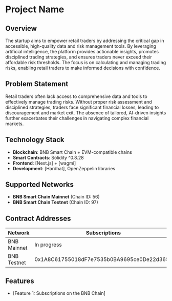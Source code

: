 # Project Name

## Overview

The startup aims to empower retail traders by addressing the critical gap in accessible, high-quality data and risk management tools. By leveraging artificial intelligence, the platform provides actionable insights, promotes disciplined trading strategies, and ensures traders never exceed their affordable risk thresholds. The focus is on calculating and managing trading risks, enabling retail traders to make informed decisions with confidence.

## Problem Statement

Retail traders often lack access to comprehensive data and tools to effectively manage trading risks. Without proper risk assessment and disciplined strategies, traders face significant financial losses, leading to discouragement and market exit. The absence of tailored, AI-driven insights further exacerbates their challenges in navigating complex financial markets.

## Technology Stack

- **Blockchain**: BNB Smart Chain + EVM-compatible chains
- **Smart Contracts**: Solidity ^0.8.28
- **Frontend**: [Next.js] + [wagmi]
- **Development**: [Hardhat], OpenZeppelin libraries

## Supported Networks

- **BNB Smart Chain Mainnet** (Chain ID: 56)
- **BNB Smart Chain Testnet** (Chain ID: 97)

## Contract Addresses

| Network     | Subscriptions                              | Token Contract                             |
| ----------- | ------------------------------------------ | ------------------------------------------ |
| BNB Mainnet | In progress                                | 0x445e14f9952b3c785833061316ad6e915c760429 |
| BNB Testnet | 0x1A8C61755018dF7e7535b0BA9695ce0De22d365d | 0xcf17f00ff939610776f039eCcAbbDdCDAEA21B74 |

## Features

- [Feature 1: Subscriptions on the BNB Chain]
